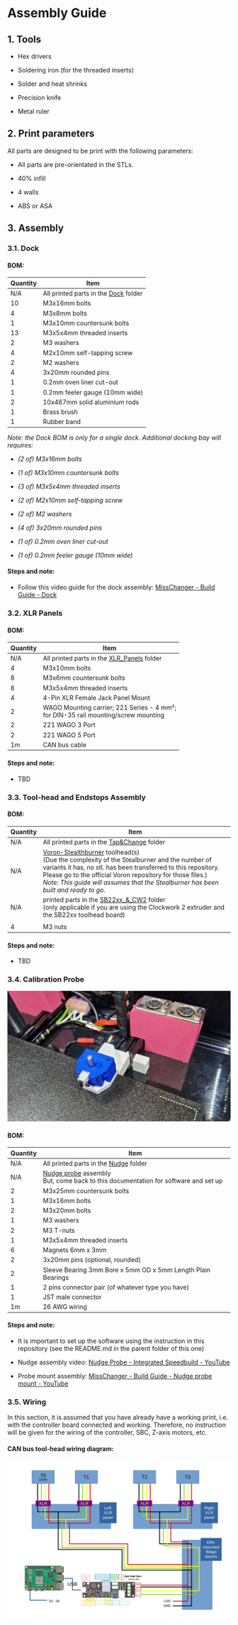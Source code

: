 # Assembly Guide

## 1. Tools

- Hex drivers

- Soldering iron (for the threaded inserts)

- Solder and heat shrinks

- Precision knife

- Metal ruler

## 2. Print parameters

All parts are designed to be print with the following parameters:

- All parts are pre-orientated in the STLs.

- 40% infill

- 4 walls

- ABS or ASA

## 3. Assembly

### 3.1. Dock

#### BOM:

| Quantity | Item                                           |
| -------- | ---------------------------------------------- |
| N/A      | All printed parts in the [Dock](./Dock) folder |
| 10       | M3x16mm bolts                                  |
| 4        | M3x8mm bolts                                   |
| 1        | M3x10mm countersunk bolts                      |
| 13       | M3x5x4mm threaded inserts                      |
| 2        | M3 washers                                     |
| 4        | M2x10mm self-tapping screw                     |
| 2        | M2 washers                                     |
| 4        | 3x20mm rounded pins                            |
| 1        | 0.2mm oven liner cut-out                       |
| 1        | 0.2mm feeler gauge (10mm wide)                 |
| 2        | 10x467mm solid aluminium rods                  |
| 1        | Brass brush                                    |
| 1        | Rubber band                                    |

*Note: the Dock BOM is only for a single dock. Additional docking bay will requires:*

- *(2 of) M3x16mm bolts*

- *(1 of) M3x10mm countersunk bolts*

- *(3 of) M3x5x4mm threaded inserts*

- *(2 of) M2x10mm self-tapping screw*

- *(2 of) M2 washers*

- *(4 of) 3x20mm rounded pins*

- *(1 of) 0.2mm oven liner cut-out*

- *(1 of) 0.2mm feeler gauge (10mm wide)*

#### Steps and note:

* Follow this video guide for the dock assembly: [MissChanger - Build Guide - Dock](https://youtu.be/sSsay7bBFj0)

### 3.2. XLR Panels

#### BOM:

| Quantity | Item                                                                                   |
| -------- | -------------------------------------------------------------------------------------- |
| N/A      | All printed parts in the [XLR_Panels](./XLR_Panels) folder                             |
| 4        | M3x10mm bolts                                                                          |
| 8        | M3x6mm countersunk bolts                                                               |
| 8        | M3x5x4mm threaded inserts                                                              |
| 4        | 4-Pin XLR Female Jack Panel Mount                                                      |
| 2        | WAGO Mounting carrier; 221 Series - 4 mm²;<br/>for DIN-35 rail mounting/screw mounting |
| 2        | 221 WAGO 3 Port                                                                        |
| 2        | 221 WAGO 5 Port                                                                        |
| 1m       | CAN bus cable                                                                          |

#### Steps and note:

- TBD

### 3.3. Tool-head and Endstops Assembly

#### BOM:

| Quantity | Item                                                                                                                                                                                                                                                                                                                                                                       |
| -------- | -------------------------------------------------------------------------------------------------------------------------------------------------------------------------------------------------------------------------------------------------------------------------------------------------------------------------------------------------------------------------- |
| N/A      | All printed parts in the [Tap&Change](./Tap&Change) folder                                                                                                                                                                                                                                                                                                                 |
| N/A      | [Voron-Stealthburner](https://github.com/VoronDesign/Voron-Stealthburner) toolhead(s)<br/>(Due the complexity of the Stealburner and the number of variants it has, no stl. has been transferred to this repository. Please go to the official Voron repository for those files.)<br/>*Note: This guide will assumes that the Stealburner has been built and ready to go.* |
| N/A      | printed parts in the [SB22xx_&_CW2](./SB22xx_&_CW2) folder<br/>(only applicable if you are using the Clockwork 2 extruder and the SB22xx toolhead board)                                                                                                                                                                                                                   |
|          |                                                                                                                                                                                                                                                                                                                                                                            |
| 4        | M3 nuts                                                                                                                                                                                                                                                                                                                                                                    |

#### Steps and note:

* TBD

### 3.4. Calibration Probe

![](./images/20240605_232257.jpg)

#### BOM:

| Quantity | Item                                                                                                                        |
| -------- | --------------------------------------------------------------------------------------------------------------------------- |
| N/A      | All printed parts in the [Nudge](./Nudge) folder                                                                            |
| N/A      | [Nudge probe](https://github.com/zruncho3d/nudge) assembly<br/>But, come back to this documentation for software and set up |
| 2        | M3x25mm countersunk bolts                                                                                                   |
| 1        | M3x16mm bolts                                                                                                               |
| 2        | M3x20mm bolts                                                                                                               |
| 1        | M3 washers                                                                                                                  |
| 2        | M3 T-nuts                                                                                                                   |
| 1        | M3x5x4mm threaded inserts                                                                                                   |
| 6        | Magnets 6mm x 3mm                                                                                                           |
| 2        | 3x20mm  pins (optional, rounded)                                                                                            |
| 2        | Sleeve Bearing 3mm Bore x 5mm OD x 5mm Length Plain Bearings                                                                |
| 1        | 2 pins connector pair (of whatever type you have)                                                                           |
| 1        | JST male connector                                                                                                          |
| 1m       | 26 AWG wiring                                                                                                               |

#### Steps and note:

* It is important to set up the software using the instruction in this repository (see the README.md in the parent folder of this one)

* Nudge assembly video: [Nudge Probe - Integrated Speedbuild - YouTube](https://youtu.be/6eRomxUo7TI)

* Probe mount assembly:  [MissChanger - Build Guide - Nudge probe mount - YouTube](https://youtu.be/ucKVRpfPakY)

### 3.5. Wiring

In this section, it is assumed that you have already have a working print, i.e. with the controller board connected and working. Therefore, no instruction will be given for the wiring of the controller, SBC, Z-axis motors, etc.

#### CAN bus tool-head wiring diagram:

![CAN_wiring](./images/CAN_wiring.jpg)
